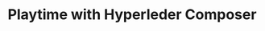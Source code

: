 ---
title: Playtime with Hyperleder Composer
description: Create a supplychain management project in Blockchain using Hyperledger Composer.
cover: https://schadokar.dev/images/playtime-with-hyperledger-composer-cover.png
imgs: 
  - https://schadokar.dev/images/playtime-with-hyperledger-composer-cover.png
pdflink: https://schadokar-ebooks.s3.ap-south-1.amazonaws.com/playtime_with_hyperledger_composer.pdf
---